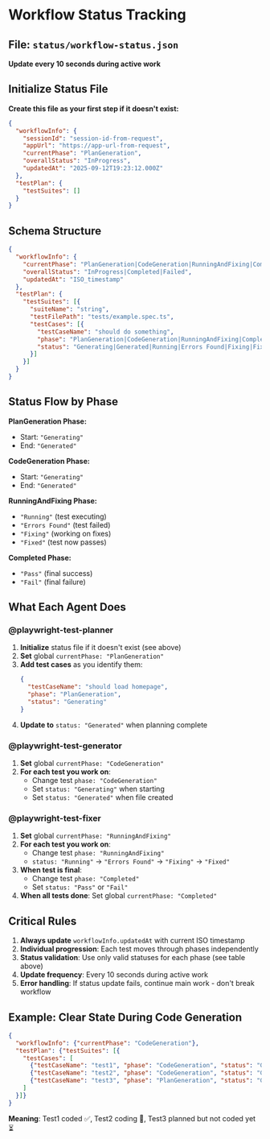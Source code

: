 # Workflow Status Tracking

## File: `status/workflow-status.json`
**Update every 10 seconds during active work**

## Initialize Status File
**Create this file as your first step if it doesn't exist:**
```json
{
  "workflowInfo": {
    "sessionId": "session-id-from-request",
    "appUrl": "https://app-url-from-request",
    "currentPhase": "PlanGeneration",
    "overallStatus": "InProgress",
    "updatedAt": "2025-09-12T19:23:12.000Z"
  },
  "testPlan": {
    "testSuites": []
  }
}
```

## Schema Structure
```json
{
  "workflowInfo": {
    "currentPhase": "PlanGeneration|CodeGeneration|RunningAndFixing|Completed",
    "overallStatus": "InProgress|Completed|Failed",
    "updatedAt": "ISO_timestamp"
  },
  "testPlan": {
    "testSuites": [{
      "suiteName": "string",
      "testFilePath": "tests/example.spec.ts",
      "testCases": [{
        "testCaseName": "should do something",
        "phase": "PlanGeneration|CodeGeneration|RunningAndFixing|Completed", 
        "status": "Generating|Generated|Running|Errors Found|Fixing|Fixed|Pass|Fail"
      }]
    }]
  }
}
```

## Status Flow by Phase

**PlanGeneration Phase:**
- Start: `"Generating"`
- End: `"Generated"`

**CodeGeneration Phase:**
- Start: `"Generating"` 
- End: `"Generated"`

**RunningAndFixing Phase:**
- `"Running"` (test executing)
- `"Errors Found"` (test failed)
- `"Fixing"` (working on fixes)
- `"Fixed"` (test now passes)

**Completed Phase:**
- `"Pass"` (final success)
- `"Fail"` (final failure)

## What Each Agent Does

### @playwright-test-planner
1. **Initialize** status file if it doesn't exist (see above)
2. **Set** global `currentPhase: "PlanGeneration"`
3. **Add test cases** as you identify them:
   ```json
   {
     "testCaseName": "should load homepage",
     "phase": "PlanGeneration", 
     "status": "Generating"
   }
   ```
4. **Update to** `status: "Generated"` when planning complete

### @playwright-test-generator  
1. **Set** global `currentPhase: "CodeGeneration"`
2. **For each test you work on**:
   - Change test `phase: "CodeGeneration"`
   - Set `status: "Generating"` when starting
   - Set `status: "Generated"` when file created

### @playwright-test-fixer
1. **Set** global `currentPhase: "RunningAndFixing"`  
2. **For each test you work on**:
   - Change test `phase: "RunningAndFixing"`
   - `status: "Running"` → `"Errors Found"` → `"Fixing"` → `"Fixed"`
3. **When test is final**:
   - Change test `phase: "Completed"`
   - Set `status: "Pass"` or `"Fail"`
4. **When all tests done**: Set global `currentPhase: "Completed"`

## Critical Rules
1. **Always update** `workflowInfo.updatedAt` with current ISO timestamp
2. **Individual progression**: Each test moves through phases independently
3. **Status validation**: Use only valid statuses for each phase (see table above)
4. **Update frequency**: Every 10 seconds during active work
5. **Error handling**: If status update fails, continue main work - don't break workflow

## Example: Clear State During Code Generation
```json
{
  "workflowInfo": {"currentPhase": "CodeGeneration"},
  "testPlan": {"testSuites": [{
    "testCases": [
      {"testCaseName": "test1", "phase": "CodeGeneration", "status": "Generated"},
      {"testCaseName": "test2", "phase": "CodeGeneration", "status": "Generating"}, 
      {"testCaseName": "test3", "phase": "PlanGeneration", "status": "Generated"}
    ]
  }]}
}
```
**Meaning**: Test1 coded ✅, Test2 coding 🔄, Test3 planned but not coded yet ⏳